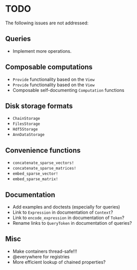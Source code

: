 # TODO

The following issues are not addressed:

## Queries

  - Implement more operations.

## Composable computations

  - `Provide` functionality based on the `View`
  - `Provide` functionality based on the `View`
  - Composable self-documenting `Computation` functions

## Disk storage formats

  - `ChainStorage`
  - `FilesStorage`
  - `Hdf5Storage`
  - `AnnDataStorage`

## Convenience functions

  - `concatenate_sparse_vectors!`
  - `concatenate_sparse_matrices!`
  - `embed_sparse_vector!`
  - `embed_sparse_matrix!`

## Documentation

  - Add examples and doctests (especially for queries)
  - Link to `Expression` in documentation of `Context`?
  - Link to `encode_expression` in documentation of `Token`?
  - Rename links to `QueryToken` in documentation of queries?

## Misc

  - Make containers thread-safe!!!
  - @everywhere for registries
  - More efficient lookup of chained properties?
